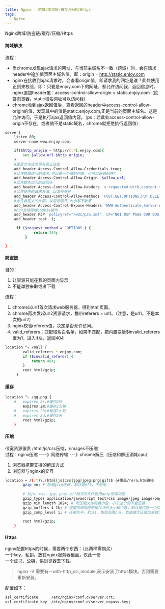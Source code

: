 ```yaml
---
title: Nginx - 跨域/防盗链/缓存/压缩/Https
tags:
  - Nginx
---
```


Nginx跨域/防盗链/缓存/压缩/Https

#### 跨域解决

流程：

- 当chrome发现ajax请求的网址，与当前主域名不一致（跨域）时，会在请求header中追加值页面主域名值，即：origin = http://static.enjoy.com
- nginx在接收到ajax请求时，会查看origin值，即请求我的网址是谁？此处使用正则来校验，即：只要是enjoy.com下的网址，都允许访问我，返回信息时，nginx追加header值：access-control-allow-origin = static.enjoy.com（回答浏览器，static域名网址可以访问我）
- chrome收到ajax返回值后，查看返回的header中access-control-allow-origin的值，发现其中的值是static.enjoy.com,正是当前的页面主域名。这是允许访问，于是执行ajax返回值内容。（ps：若此处access-control-allow-origin不存在，或者值不是static域名，chrome就拒绝执行返回值）

<!-- more -->

```sh
server{
	listen 80;
	server-name www.enjoy.com;

	if($http_origin ~ http://(.*).enjoy.com){
		set $allow_url $http_origin;
	}
	#是否允许请求带有验证信息
	add_header Access-Control-Allow-Credentials true;
	#允许跨域访问的域名,可以是一个域的列表，也可以是通配符*
	add_header Access-Control-Allow-Origin  $allow_url;
	#允许脚本访问的返回头
	add_header Access-Control-Allow-Headers 'x-requested-with,content-type,Cache-Control,Pragma,Date,x-timestamp';
	#允许使用的请求方法，以逗号隔开
	add_header Access-Control-Allow-Methods 'POST,GET,OPTIONS,PUT,DELETE';
	#允许自定义的头部，以逗号隔开,大小写不敏感
	add_header Access-Control-Expose-Headers 'WWW-Authenticate,Server-Authorization';
	#P3P支持跨域cookie操作
	add_header P3P 'policyref="/w3c/p3p.xml", CP="NOI DSP PSAa OUR BUS IND ONL UNI COM NAV INT LOC"';
	add_header test  1;

	 if ($request_method = 'OPTIONS') {
             return 204;
         }

}
```







#### 防盗链

目的：

1.	让资源只能在我的页面内显示
2.	不能单独来取或者下载

流程：

1.	chrome以url1首次请求web服务器，得到html页面。
2.	chrome再次发起url2资源请求，携带referers = url1。（注意，是url1，不是本次的url2）
3.	nginx校验referers值，决定是否允许访问。
4.	valid_referers：匹配域名白名单，如果不匹配，把内置变量$invalid_referers置为1，进入if块，返回404

```sh
location ^~ /mall {
		valid_referers *.enjoy.com;
    	if ($invalid_referer) {
    		return 404;
    	}
        root html/gzip;
     }
```

#### 缓存

```sh
location ^~ /qq.png {
	#	expires 2s;#缓存2秒
		expires 2m;#缓存2分钟
	#	expires 2h;#缓存2小时
	#	expires 2d;#缓存2天
		root html/gzip;
	}
```

#### 压缩

带宽资源很贵 /html/js/css压缩，/images不压缩			
过程：nginx压缩 ----》网络传输 ---》chrome解压（压缩和解压消耗cpu）

1. 浏览器携带支持的解压方式
2. 浏览器与nginx的交互

```sh
location ~ /(.*)\.(html|js|css|jpg|jpeg|png|gif)$ {#覆盖/re/a.htm路径
		gzip on; # 启用gzip压缩，默认是off，不启用
		
		# 对js、css、jpg、png、gif格式的文件启用gzip压缩功能
		gzip_types application/javascript text/css image/jpeg image/png image/gif;
		gzip_min_length 1024; # 所压缩文件的最小值，小于这个的不会压缩
		gzip_buffers 4 1k; # 设置压缩响应的缓冲块的大小和个数，默认是内存一个页的大小
		gzip_comp_level 1; # 压缩水平，默认1。取值范围1-9，取值越大压缩比率越大，但越耗cpu时间
		
		root html/gzip;
	}
```

#### Https

nginx配置https的时候，需要两个东西：（此两样需购买）  		
一个key，私钥。放在nginx服务器里面，仅此一份		
一个证书，公钥，供浏览器去下载。		

> nginx -V 需要有--with-http_ssl_module,表示安装了https模块。否则需要重新安装。

配置如下：

```sh
ssl_certificate      /etc/nginx/conf.d/server.crt;
ssl_certificate_key  /etc/nginx/conf.d/server_nopass.key;
```










